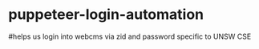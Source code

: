 # puppeteer-login-automation

#helps us login into webcms via zid and password specific to UNSW CSE
